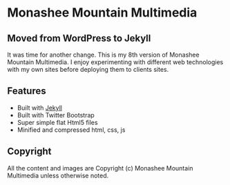 # Monashee Mountain Multimedia

## Moved from WordPress to Jekyll

It was time for another change. This is my 8th version of Monashee Mountain Multimedia. I enjoy experimenting with different web technologies with my own sites before deploying them to clients sites.

## Features

* Built with [Jekyll](https://github.com/mojombo/jekyll)
* Built with Twitter Bootstrap
* Super simple flat Html5 files
* Minified and compressed html, css, js

## Copyright

All the content and images are Copyright (c) Monashee Mountain Multimedia unless otherwise noted.